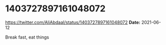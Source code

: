 # 1403727897161048072
https://twitter.com/AliAbdaal/status/1403727897161048072
**Date:** 2021-06-12

Break fast, eat things
